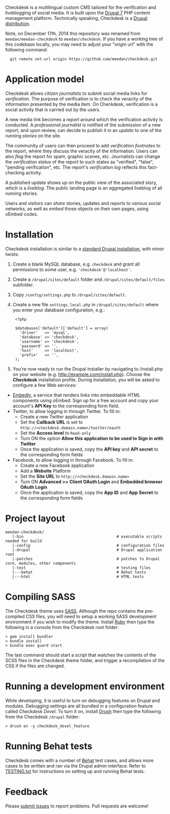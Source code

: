 Checkdesk is a multilingual custom CMS tailored for the verification and liveblogging of social media. It is built upon the [Drupal 7](http://drupal.org) PHP content management platform. Technically speaking, Checkdesk is a [Drupal distribution](https://drupal.org/documentation/build/distributions).

Note, on December 17th, 2014 this repository was renamed from `meedan/meedan-checkdesk` to `meedan/checkdesk`.  If you have a working tree of this codebase locally, you may need to adjust your "origin url" with the following command:

      git remote set-url origin https://github.com/meedan/checkdesk.git

# Application model
Checkdesk allows *citizen journalists* to submit social media links for *verification*. The purpose of verification is to check the veracity of the information presented by the media item. On Checkdesk, verification is a social activity that is carried out by the users. 

A new media link becomes a *report* around which the verification activity is conducted. A *professional journalist* is notified of the submission of a new report, and upon review, can decide to publish it in an *update* to one of the running *stories* on the site. 

The community of users can then proceed to add *verification footnotes* to the report, where they discuss the veracity of the information. Users can also *flag* the report for spam, graphic scenes, etc. Journalists can change the *verification status* of the report to such states as "verified", "false", "pending verification", etc. The report's *verification log* reflects this fact-checking activity.

A published update shows up on the public view of the associated story, which is a *liveblog*. The public landing page is an aggregated liveblog of all running stories.

Users and visitors can *share* stories, updates and reports to various social networks, as well as *embed* those objects on their own pages, using oEmbed codes.

# Installation
Checkdesk installation is similar to a [standard Drupal installation](https://drupal.org/documentation/install), with minor twists:

1. Create a blank MySQL database, e.g. `checkdesk` and grant all permissions to some user, e.g. `'checkdesk'@'localhost'`.
2. Create a `/drupal/sites/default` folder and `/drupal/sites/default/files` subfolder.
3. Copy `/config/settings.php` to `/drupal/sites/default`.
4. Create a new file `settings.local.php` in `/drupal/sites/default` where you enter your database configuration, e.g.:

        <?php

        $databases['default']['default'] = array(
          'driver'   => 'mysql',
          'database' => 'checkdesk',
          'username' => 'checkdesk',
          'password' => '',
          'host'     => 'localhost',
          'prefix'   => '',
        );

5. You're now ready to run the Drupal installer by navigating to /install.php on your website (e.g. http://example.com/install.php). Choose the **Checkdesk** installation profile. During installation, you will be asked to configure a few Web services:

* [Embedly](http://embed.ly/), a service that renders links into embeddable HTML components using oEmbed. Sign up for a free account and copy your account's **API Key** to the corresponding form field.
* Twitter, to allow logging in through Twitter. To fill in:
  * Create a new Twitter application 
  * Set the **Callback URL** is set to `http://<checkdesk.domain.name>/twitter/oauth`
  * Set the **Access level** to `Read-only`
  * Turn ON the option **Allow this application to be used to Sign in with Twitter**
  * Once the application is saved, copy the **API key** and **API secret** to the corresponding form fields
* Facebook, to allow logging in through Facebook. To fill in:
  * Create a new Facebook application
  * Add a **Website** Platform
  * Set the **Site URL** to `http://<checkdesk.domain.name>`
  * Turn ON **Advanced >> Client OAuth Login** and **Embedded browser OAuth Login**
  * Once the application is saved, copy the **App ID** and **App Secret** to the corresponding form fields

# Project layout

    meedan-checkdesk/
       |-bin                                         # executable scripts needed for build
       |-config                                      # configuration files
       |-drupal                                      # Drupal application root
       |-patches                                     # patches to Drupal core, modules, other components
       |-test                                        # testing files
       |---behat                                     # Behat tests
       |---html                                      # HTML tests

# Compiling SASS
The Checkdesk theme uses [SASS](http://sass-lang.com/). Although the repo contains the pre-compiled CSS files, you will need to setup a working SASS development environment if you wish to modify the theme. Install [Ruby](https://www.ruby-lang.org) then type the following in a console from the Checkdesk root folder:
    
    > gem install bundler
    > bundle install
    > bundle exec guard start 

The last command should start a script that watches the contents of the SCSS files in the Checkdesk theme folder, and trigger a recompilation of the CSS if the files are changed.

# Running a development environment
While developing, it is useful to turn on debugging features on Drupal and modules. Debugging settings are all bundled in a configuration feature called *Checkdesk Devel*. To turn it on, install [Drush](https://github.com/drush-ops/drush) then type the following from the Checkdesk `/drupal` folder:
    
    > drush en -y checkdesk_devel_feature

# Running Behat tests
Checkdesk comes with a number of [Behat](http://behat.org/) test cases, and allows more cases to be written and ran via the Drupal admin interface. Refer to [TESTING.txt](https://github.com/meedan/meedan-checkdesk/blob/master/TESTING.txt) for instructions on setting up and running Behat tests.

# Feedback
Please [submit issues](https://github.com/meedan/meedan-checkdesk/issues) to report problems. Pull requests are welcome!
